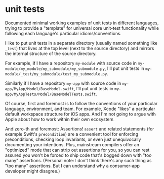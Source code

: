 # unit tests

Documented minimal working examples of unit tests in different languages,
trying to provide a "template" for universal core unit-test functionality
while following each language's particular idioms/conventions.

I like to put unit tests in a separate directory (usually named something like `_test`)
that lives at the top level (next to the source directory) and mirrors the
internal structure of the source directory.

For example, if I have a repository `my-module` with
source code in `my-module/my_module/my_submodule/my_submodule.py`, I'll put
unit tests in `my-module/_test/my_submodule/test_my_submodule.py`.

Similarly if I have a repository `my-app` with source code in
`my-app/MyApp/Model/BaseModel.swift`, I'll put unit tests in
`my-app/MyAppTests/Model/BaseModelTests.swift`.

Of course, first and foremost is to follow the conventions of your
particular language, environment, and team. For example,
Xcode "likes" a particular default workspace structure for iOS apps.
And I'm not going to argue with Apple about how to work within
their own ecosystem.

And zero-th and foremost: Assertions! `assert` and related statements
(for example Swift's `precondition`) are a convenient tool for
enforcing preconditions, checking loop invariants, or even just
unequivocally documenting your intentions. Plus, mainstream compilers offer an
"optimized" mode that can strip out assertions for you, so you can rest
assured you won't be forced to ship code that's bogged down
with "too many" assertions. (Personal note: I don't think there's any
such thing as "too many" assertions. But I can understand why a
consumer-app developer might disagree.)
